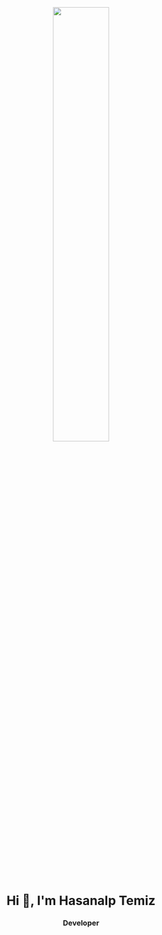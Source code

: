 
<p align="center">
  <img width="50%" height="auto" src="https://c.tenor.com/OoQlWsxH2SEAAAAC/hi-anime-hello.gif" />
  </p>
<h1 align="center">Hi 👋, I'm Hasanalp Temiz</h1>
<h3 align="center">Developer</h3>

<br>
<br>


